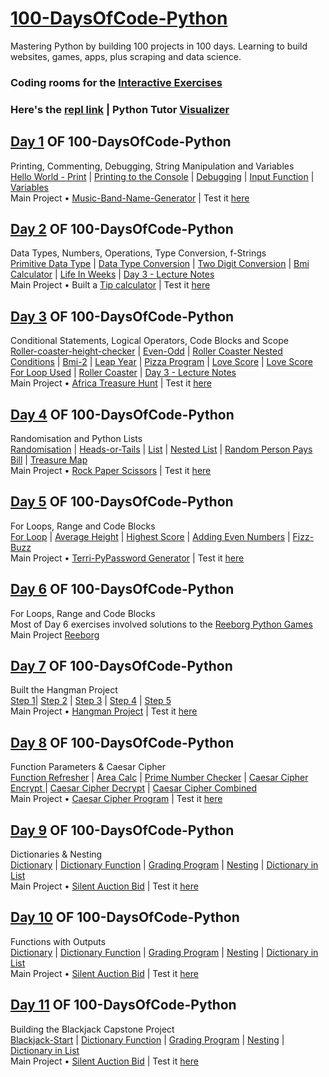 # [100-DaysOfCode-Python](https://github.com/Teresia-Kirungo/100-DaysOfCode-Python)
Mastering Python by building 100 projects in 100 days. Learning to build websites, games, apps, plus scraping and data science.

### Coding rooms for the [Interactive Exercises](https://app.codingrooms.com/management/courses/6387/classes/8480/assignments) <br>

### Here's the [repl link](https://replit.com/repls/folder/100%20Days%20Of%20Code%20Python) | Python Tutor [Visualizer](https://pythontutor.com/visualize.html#mode=edit) <br>

## [Day 1](https://github.com/Teresia-Kirungo/100-DaysOfCode-Python/tree/main/Day%201) OF 100-DaysOfCode-Python
Printing, Commenting, Debugging, String Manipulation and Variables <br>
[Hello World - Print](https://github.com/Teresia-Kirungo/100-DaysOfCode-Python/blob/main/Day%201/1-printing-hello-world.py) | [Printing to the Console](https://github.com/Teresia-Kirungo/100-DaysOfCode-Python/blob/main/Day%201/2-printing-to-console.py) | [Debugging](https://github.com/Teresia-Kirungo/100-DaysOfCode-Python/blob/main/Day%201/3-debugging-and-concatenation.py) | [Input Function](https://github.com/Teresia-Kirungo/100-DaysOfCode-Python/blob/main/Day%201/4-inputs-function.py) | [Variables](https://github.com/Teresia-Kirungo/100-DaysOfCode-Python/blob/main/Day%201/5-variables.py) <br>
Main Project • [Music-Band-Name-Generator](https://github.com/Teresia-Kirungo/100-DaysOfCode-Python/blob/main/Day%201/Day-1-Project-Music-Band-Name-Generator.py) | Test it [here](https://replit.com/@terrykirungo/Day-1-Project-Music-Band-Name-Generator#main.py)

## [Day 2](https://github.com/Teresia-Kirungo/100-DaysOfCode-Python/tree/main/Day%202) OF 100-DaysOfCode-Python
Data Types, Numbers, Operations, Type Conversion, f-Strings </br>
[Primitive Data Type](https://github.com/Teresia-Kirungo/100-DaysOfCode-Python/blob/main/Day%202/1-primitive-data-types.py) | [Data Type Conversion](https://github.com/Teresia-Kirungo/100-DaysOfCode-Python/blob/main/Day%202/2-data-type-conversion.py) | [Two Digit Conversion](https://github.com/Teresia-Kirungo/100-DaysOfCode-Python/blob/main/Day%202/3-two-digit-conversion.py) | [Bmi Calculator](https://github.com/Teresia-Kirungo/100-DaysOfCode-Python/blob/main/Day%202/4-bmi-calculator.py) | [Life In Weeks](https://github.com/Teresia-Kirungo/100-DaysOfCode-Python/blob/main/Day%202/5-life-in-weeks.py) | [Day 3 - Lecture Notes](https://github.com/Teresia-Kirungo/100-DaysOfCode-Python/blob/main/Day%202/lecture-notes-day-2.txt) <br>
Main Project • Built a [Tip calculator](https://github.com/Teresia-Kirungo/100-DaysOfCode-Python/blob/main/Day%202/Day-2-Project-Tip-Calculator.py) | Test it [here](https://repl.it/@terrykirungo/tip-calculator)

## [Day 3](https://github.com/Teresia-Kirungo/100-DaysOfCode-Python/tree/main/Day%203) OF 100-DaysOfCode-Python
Conditional Statements, Logical Operators, Code Blocks and Scope <br/>
[Roller-coaster-height-checker](https://github.com/Teresia-Kirungo/100-DaysOfCode-Python/blob/main/Day%203/1-roller-coaster-height-checker.py) | [Even-Odd](https://github.com/Teresia-Kirungo/100-DaysOfCode-Python/blob/main/Day%203/2-odd-or-even.py) | [Roller Coaster Nested Conditions](https://github.com/Teresia-Kirungo/100-DaysOfCode-Python/blob/main/Day%203/3-roller-coaster-nested-conditions.py) | [Bmi-2](https://github.com/Teresia-Kirungo/100-DaysOfCode-Python/blob/main/Day%203/4-bmi-2.py) | [Leap Year](https://github.com/Teresia-Kirungo/100-DaysOfCode-Python/blob/main/Day%203/5-leap-year.py) | [Pizza Program](https://github.com/Teresia-Kirungo/100-DaysOfCode-Python/blob/main/Day%203/6-pizza-program.py) | [Love Score](https://github.com/Teresia-Kirungo/100-DaysOfCode-Python/blob/main/Day%203/7-love-score.py) | [Love Score For Loop Used](https://github.com/Teresia-Kirungo/100-DaysOfCode-Python/blob/main/Day%203/8-love-score-for-loop-used.py) | [Roller Coaster](https://github.com/Teresia-Kirungo/100-DaysOfCode-Python/blob/main/Day%203/9-roller-coaster.py) | [Day 3 - Lecture Notes](https://github.com/Teresia-Kirungo/100-DaysOfCode-Python/blob/main/Day%203/lecture-notes-day-3.txt) <br>
Main Project • [Africa Treasure Hunt](https://github.com/Teresia-Kirungo/100-DaysOfCode-Python/blob/main/Day%203/Day-3-Project-Africa-treasure-island-start.py) | Test it [here
](https://repl.it/@terrykirungo/Africa-treasure-island-start)

## [Day 4](https://github.com/Teresia-Kirungo/100-DaysOfCode-Python/tree/main/Day%204) OF 100-DaysOfCode-Python
Randomisation and Python Lists </br>
[Randomisation](https://github.com/Teresia-Kirungo/100-DaysOfCode-Python/blob/main/Day%204/day-4-1-randomisation.py) | [Heads-or-Tails](https://github.com/Teresia-Kirungo/100-DaysOfCode-Python/blob/main/Day%204/day-4-2-heads-or-tails.py) | [List](https://github.com/Teresia-Kirungo/100-DaysOfCode-Python/blob/main/Day%204/day-4-3-list.py) | [Nested List](https://github.com/Teresia-Kirungo/100-DaysOfCode-Python/blob/main/Day%204/day-4-4-nested-list.py) | [Random Person Pays Bill](https://github.com/Teresia-Kirungo/100-DaysOfCode-Python/blob/main/Day%204/day-4-5-random-person-pays-bill.py) | [Treasure Map](https://github.com/Teresia-Kirungo/100-DaysOfCode-Python/blob/main/Day%204/day-4-6-treasure-map.py) <br>
Main Project • [Rock Paper Scissors](https://github.com/Teresia-Kirungo/100-DaysOfCode-Python/blob/main/Day%204/Day-4-Project-Rock-Paper-Scissors.py) | Test it [here](https://repl.it/@terrykirungo/Day-4-Project-Rock-Paper-Scissors)

## [Day 5](https://github.com/Teresia-Kirungo/100-DaysOfCode-Python/tree/main/Day%205) OF 100-DaysOfCode-Python
For Loops, Range and Code Blocks <br>
[For Loop](https://github.com/Teresia-Kirungo/100-DaysOfCode-Python/blob/main/Day%205/day-5-0-for-loop.py) | [Average Height](https://github.com/Teresia-Kirungo/100-DaysOfCode-Python/blob/main/Day%205/day-5-1-average-height.py) | [Highest Score](https://github.com/Teresia-Kirungo/100-DaysOfCode-Python/blob/main/Day%205/day-5-2-highest-score.py) | [Adding Even Numbers](https://github.com/Teresia-Kirungo/100-DaysOfCode-Python/blob/main/Day%205/day-5-3-adding-even-numbers.py) | [Fizz-Buzz](https://github.com/Teresia-Kirungo/100-DaysOfCode-Python/blob/main/Day%205/day-5-4-fizz-buzz.py) <br>
Main Project • [Terri-PyPassword Generator](https://github.com/Teresia-Kirungo/100-DaysOfCode-Python/blob/main/Day%205/Day-5-Project-Password-Generator.py) | Test it [here](https://replit.com/@terrykirungo/Day-5-Project-Password-generator)

## [Day 6](https://github.com/Teresia-Kirungo/100-DaysOfCode-Python/tree/main/Day%206) OF 100-DaysOfCode-Python
For Loops, Range and Code Blocks <br>
Most of Day 6 exercises involved solutions to the [Reeborg Python Games]()
<br> Main Project [Reeborg](http://reeborg.ca/reeborg.html?lang=en&mode=python&menu=worlds%2Fmenus%2Freeborg_intro_en.json&name=Maze&url=worlds%2Ftutorial_en%2Fmaze1.json)

## [Day 7](https://github.com/Teresia-Kirungo/100-DaysOfCode-Python/tree/main/Day%207) OF 100-DaysOfCode-Python
Built the Hangman Project <br>
[Step 1](https://github.com/Teresia-Kirungo/100-DaysOfCode-Python/blob/main/Day%207/day-7-hangman-1.py)| [Step 2](https://github.com/Teresia-Kirungo/100-DaysOfCode-Python/blob/main/Day%207/day-7-hangman-2.py) | [Step 3](https://github.com/Teresia-Kirungo/100-DaysOfCode-Python/blob/main/Day%207/day-7-hangman-3.py) | [Step 4](https://github.com/Teresia-Kirungo/100-DaysOfCode-Python/blob/main/Day%207/day-7-hangman-4.py) | [Step 5](https://github.com/Teresia-Kirungo/100-DaysOfCode-Python/blob/main/Day%207/day-7-hangman-5.py) <br>
Main Project • [Hangman Project](https://github.com/Teresia-Kirungo/100-DaysOfCode-Python/blob/main/Day%207/Hangman-Project.py) | Test it [here](https://replit.com/@terrykirungo/Day-7-Hangman-Project)

## [Day 8](https://github.com/Teresia-Kirungo/100-DaysOfCode-Python/tree/main/Day%208) OF 100-DaysOfCode-Python
Function Parameters & Caesar Cipher <br>
[Function Refresher](https://github.com/Teresia-Kirungo/100-DaysOfCode-Python/blob/main/Day%208/day-8-1-function-refresher.py) | [Area Calc](https://github.com/Teresia-Kirungo/100-DaysOfCode-Python/blob/main/Day%208/day-8-2-area-calc.py) | [Prime Number Checker](https://github.com/Teresia-Kirungo/100-DaysOfCode-Python/blob/main/Day%208/day-8-3-prime-number-checker.py) | [Caesar Cipher Encrypt
](https://github.com/Teresia-Kirungo/100-DaysOfCode-Python/blob/main/Day%208/day-8-4-caesar-cipher-1-encrypt.py) | [Caesar Cipher Decrypt](https://github.com/Teresia-Kirungo/100-DaysOfCode-Python/blob/main/Day%208/day-8-5-caesar-cipher-2-decrypt.py) | [Caesar Cipher Combined](https://github.com/Teresia-Kirungo/100-DaysOfCode-Python/blob/main/Day%208/day-8-6-caesar-cipher-3-combined.py) <br>
Main Project • [Caesar Cipher Program](https://github.com/Teresia-Kirungo/100-DaysOfCode-Python/blob/main/Day%208/Day-8-Project-Caesar-Cipher.py) | Test it [here](https://replit.com/@terrykirungo/Day-8-Project-Caesar-Cipher#main.py)

## [Day 9](https://github.com/Teresia-Kirungo/100-DaysOfCode-Python/tree/main/Day%209) OF 100-DaysOfCode-Python
Dictionaries & Nesting<br> [Dictionary](https://github.com/Teresia-Kirungo/100-DaysOfCode-Python/blob/main/Day%209/day-9-1-dictionary.py) | [Dictionary Function](https://github.com/Teresia-Kirungo/100-DaysOfCode-Python/blob/main/Day%209/day-9-2-dictionary-function.py) | [Grading Program](https://github.com/Teresia-Kirungo/100-DaysOfCode-Python/blob/main/Day%209/day-9-3-grading-program.py) | [Nesting](https://github.com/Teresia-Kirungo/100-DaysOfCode-Python/blob/main/Day%209/day-9-4-nesting.py) | [Dictionary in List](https://github.com/Teresia-Kirungo/100-DaysOfCode-Python/blob/main/Day%209/day-9-5-dictionary-in-list.py) <br>
Main Project • [Silent Auction Bid](https://github.com/Teresia-Kirungo/100-DaysOfCode-Python/blob/main/Day%209/Day-9-Project-Silent-Auction-Bid.py) | Test it [here](https://replit.com/@terrykirungo/Day-9-Project-Silent-Auction-Bid#main.py)

## [Day 10](https://github.com/Teresia-Kirungo/100-DaysOfCode-Python/tree/main/Day%2010) OF 100-DaysOfCode-Python
Functions with Outputs <br> [Dictionary](https://github.com/Teresia-Kirungo/100-DaysOfCode-Python/blob/main/Day%209/day-9-1-dictionary.py) | [Dictionary Function](https://github.com/Teresia-Kirungo/100-DaysOfCode-Python/blob/main/Day%209/day-9-2-dictionary-function.py) | [Grading Program](https://github.com/Teresia-Kirungo/100-DaysOfCode-Python/blob/main/Day%209/day-9-3-grading-program.py) | [Nesting](https://github.com/Teresia-Kirungo/100-DaysOfCode-Python/blob/main/Day%209/day-9-4-nesting.py) | [Dictionary in List](https://github.com/Teresia-Kirungo/100-DaysOfCode-Python/blob/main/Day%209/day-9-5-dictionary-in-list.py) <br>
Main Project • [Silent Auction Bid](https://github.com/Teresia-Kirungo/100-DaysOfCode-Python/blob/main/Day%209/Day-9-Project-Silent-Auction-Bid.py) | Test it [here](https://replit.com/@terrykirungo/Day-9-Project-Silent-Auction-Bid#main.py)

## [Day 11](https://github.com/Teresia-Kirungo/100-DaysOfCode-Python/tree/main/Day%2011) OF 100-DaysOfCode-Python
Building the Blackjack Capstone Project <br> [Blackjack-Start]() | [Dictionary Function]() | [Grading Program]() | [Nesting]() | [Dictionary in List]() <br>
Main Project • [Silent Auction Bid](https://github.com/Teresia-Kirungo/100-DaysOfCode-Python/blob/main/Day%209/Day-9-Project-Silent-Auction-Bid.py) | Test it [here](https://replit.com/@terrykirungo/Day-9-Project-Silent-Auction-Bid#main.py)
